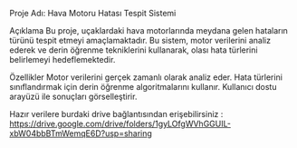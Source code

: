 Proje Adı: Hava Motoru Hatası Tespit Sistemi

Açıklama
Bu proje, uçaklardaki hava motorlarında meydana gelen hataların türünü tespit etmeyi amaçlamaktadır. 
Bu sistem, motor verilerini analiz ederek ve derin öğrenme tekniklerini kullanarak, olası hata türlerini belirlemeyi hedeflemektedir.

Özellikler
Motor verilerini gerçek zamanlı olarak analiz eder.
Hata türlerini sınıflandırmak için derin öğrenme algoritmalarını kullanır.
Kullanıcı dostu arayüzü ile sonuçları görselleştirir.

Hazır verilere burdaki drive bağlantısından erişebilirsiniz : https://drive.google.com/drive/folders/1gyLOfgWVhGGUIL-xbW04bbBTmWemqE6D?usp=sharing



